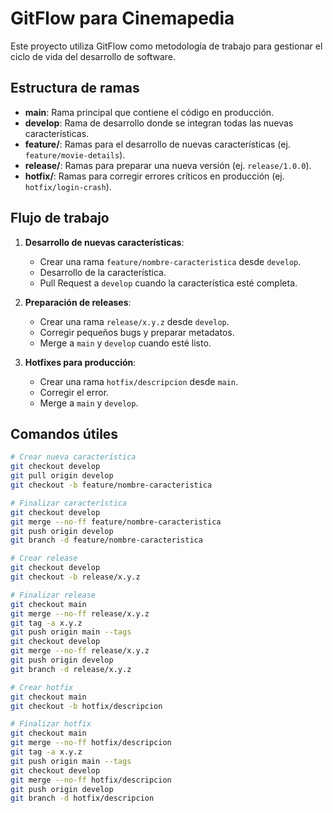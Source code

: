 # GitFlow para Cinemapedia

Este proyecto utiliza GitFlow como metodología de trabajo para gestionar el ciclo de vida del desarrollo de software.

## Estructura de ramas

- **main**: Rama principal que contiene el código en producción.
- **develop**: Rama de desarrollo donde se integran todas las nuevas características.
- **feature/**: Ramas para el desarrollo de nuevas características (ej. `feature/movie-details`).
- **release/**: Ramas para preparar una nueva versión (ej. `release/1.0.0`).
- **hotfix/**: Ramas para corregir errores críticos en producción (ej. `hotfix/login-crash`).

## Flujo de trabajo

1. **Desarrollo de nuevas características**:
   - Crear una rama `feature/nombre-caracteristica` desde `develop`.
   - Desarrollo de la característica.
   - Pull Request a `develop` cuando la característica esté completa.

2. **Preparación de releases**:
   - Crear una rama `release/x.y.z` desde `develop`.
   - Corregir pequeños bugs y preparar metadatos.
   - Merge a `main` y `develop` cuando esté listo.

3. **Hotfixes para producción**:
   - Crear una rama `hotfix/descripcion` desde `main`.
   - Corregir el error.
   - Merge a `main` y `develop`.

## Comandos útiles

```bash
# Crear nueva característica
git checkout develop
git pull origin develop
git checkout -b feature/nombre-caracteristica

# Finalizar característica
git checkout develop
git merge --no-ff feature/nombre-caracteristica
git push origin develop
git branch -d feature/nombre-caracteristica

# Crear release
git checkout develop
git checkout -b release/x.y.z

# Finalizar release
git checkout main
git merge --no-ff release/x.y.z
git tag -a x.y.z
git push origin main --tags
git checkout develop
git merge --no-ff release/x.y.z
git push origin develop
git branch -d release/x.y.z

# Crear hotfix
git checkout main
git checkout -b hotfix/descripcion

# Finalizar hotfix
git checkout main
git merge --no-ff hotfix/descripcion
git tag -a x.y.z
git push origin main --tags
git checkout develop
git merge --no-ff hotfix/descripcion
git push origin develop
git branch -d hotfix/descripcion
```
